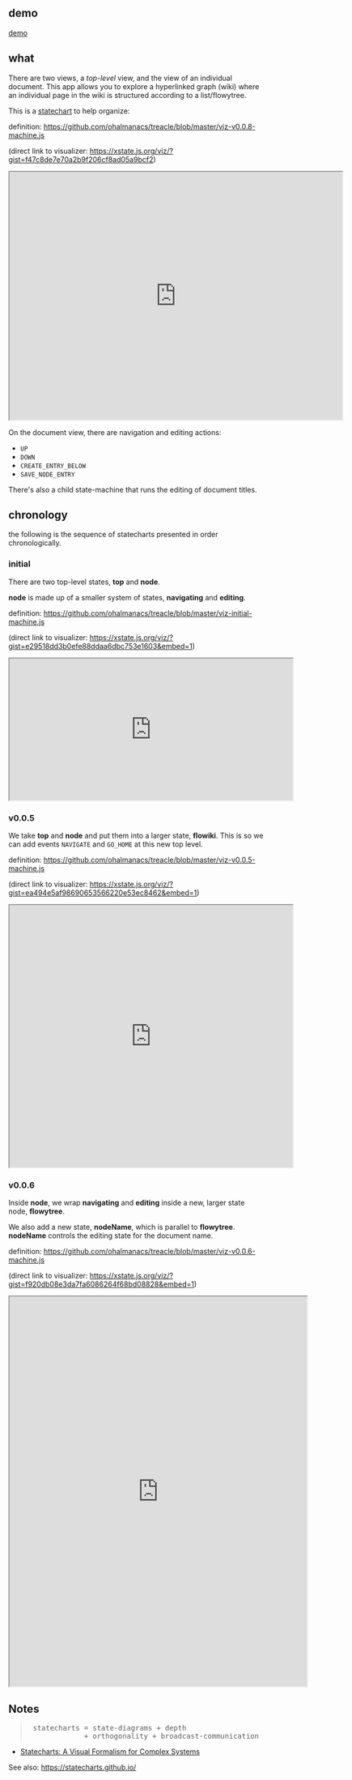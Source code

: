 ## demo

[demo](demo/)

## what


There are two views, a *top-level* view, and the view of an individual document. This app allows you to explore a hyperlinked graph (wiki) where an individual page in the wiki is structured according to a list/flowytree.

This is a [statechart](https://xstate.js.org/docs/#why) to help organize:

definition: <https://github.com/ohalmanacs/treacle/blob/master/viz-v0.0.8-machine.js>

(direct link to visualizer: <https://xstate.js.org/viz/?gist=f47c8de7e70a2b9f206cf8ad05a9bcf2>)
<iframe style="width: 47em; height: 35em;" src="https://xstate.js.org/viz/?gist=f47c8de7e70a2b9f206cf8ad05a9bcf2&embed=1"></iframe>

On the document view, there are navigation and editing actions:

 - `UP`
 - `DOWN`
 - `CREATE_ENTRY_BELOW`
 - `SAVE_NODE_ENTRY`

There's also a child state-machine that runs the editing of document titles.


## chronology

the following is the sequence of statecharts presented in order chronologically.

### initial

There are two top-level states, **top** and **node**.

**node** is made up of a smaller system of states, **navigating** and **editing**.

definition: <https://github.com/ohalmanacs/treacle/blob/master/viz-initial-machine.js>

(direct link to visualizer: <https://xstate.js.org/viz/?gist=e29518dd3b0efe88ddaa6dbc753e1603&embed=1>)
<iframe style="width: 40em; height: 20em;" src="https://xstate.js.org/viz/?gist=e29518dd3b0efe88ddaa6dbc753e1603&embed=1"></iframe>

### v0.0.5

We take **top** and **node** and put them into a larger state, **flowiki**. This is so we can add events `NAVIGATE` and `GO_HOME` at this new top level.

definition: <https://github.com/ohalmanacs/treacle/blob/master/viz-v0.0.5-machine.js>

(direct link to visualizer: <https://xstate.js.org/viz/?gist=ea494e5af98690653566220e53ec8462&embed=1>)
<iframe style="width: 40em; height: 37em;" src="https://xstate.js.org/viz/?gist=ea494e5af98690653566220e53ec8462&embed=1"></iframe>

### v0.0.6

Inside **node**, we wrap **navigating** and **editing** inside a new, larger state node, **flowytree**.

We also add a new state, **nodeName**, which is parallel to **flowytree**. **nodeName** controls the editing state for the document name.

definition: <https://github.com/ohalmanacs/treacle/blob/master/viz-v0.0.6-machine.js>

(direct link to visualizer: <https://xstate.js.org/viz/?gist=f920db08e3da7fa6086264f68bd08828&embed=1>)
<iframe style="width: 42em; height: 55em;" src="https://xstate.js.org/viz/?gist=f920db08e3da7fa6086264f68bd08828&embed=1"></iframe>

## Notes

<blockquote><pre>
 statecharts = state-diagrams + depth
             + orthogonality + broadcast-communication
</pre></blockquote>

 - [Statecharts: A Visual Formalism for Complex Systems](http://www.inf.ed.ac.uk/teaching/courses/seoc/2005_2006/resources/statecharts.pdf)

See also: <https://statecharts.github.io/>

